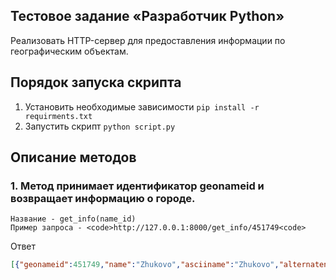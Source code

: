 ## Тестовое задание «Разработчик Python»
Реализовать HTTP-сервер для предоставления информации по географическим объектам.

## Порядок запуска скрипта
1. Установить необходимые зависимости <code>pip install -r requirments.txt</code>
2. Запустить скрипт <code>python script.py</code>

## Описание методов

### 1. Метод принимает идентификатор geonameid и возвращает информацию о городе.
```
Название - get_info(name_id)
Пример запроса - <code>http://127.0.0.1:8000/get_info/451749<code>
```
Ответ
```json
[{"geonameid":451749,"name":"Zhukovo","asciiname":"Zhukovo","alternatenames":"","latitude":57.26429,"longitude":34.20956,"feature class":"P","feature code":"PPL","country code":"RU","cc2":"","admin1":"77","admin2":"","admin3":"","admin4":"","population":0,"elevation":"","dem":237,"timezone":"Europe/Moscow","date":"2011-07-09"}]
```
